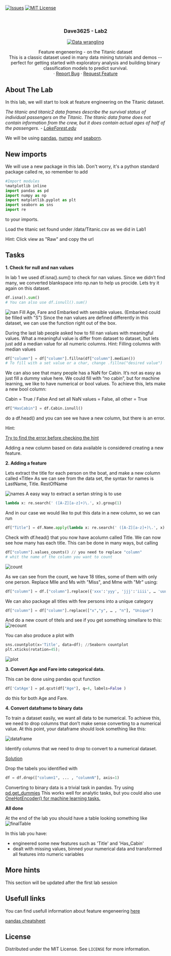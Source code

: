 <!-- PROJECT SHIELDS -->
<!--
*** I'm using markdown "reference style" links for readability.
*** Reference links are enclosed in brackets [ ] instead of parentheses ( ).
*** See the bottom of this document for the declaration of the reference variables
*** for contributors-url, forks-url, etc. This is an optional, concise syntax you may use.
*** https://www.markdownguide.org/basic-syntax/#reference-style-links
-->

[![Issues][issues-shield]][issues-url]
[![MIT License][license-shield]][license-url]




<!-- PROJECT LOGO -->
<br />
<h3 align="center">Dave3625 - Lab2</h3>
<p align="center">
  <a href="https://github.com/umaimehm/Intro_to_AI_2021/tree/main/Lab2">
    <img src="img/header.png" alt="Data wrangling" width="auto" height="auto">
  </a>

  

  <p align="center">
    Feature engeneering - on the Titanic dataset <br \>This is a classic dataset used in many data mining tutorials and demos -- perfect for getting started with exploratory analysis and building binary classification models to predict survival.
    <br />
    ·
    <a href="https://github.com/umaimehm/Intro_to_AI_2021/issues">Report Bug</a>
    ·
    <a href="https://github.com/umaimehm/Intro_to_AI_2021/issues">Request Feature</a>
  </p>
</p>


<!-- ABOUT THE LAB -->
## About The Lab

In this lab, we will start to look at feature engineering on the Titanic dataset.

*The titanic and titanic2 data frames describe the survival status of individual passengers 
on the Titanic. The titanic data frame does not contain information from the crew, but it 
does contain actual ages of half of the passengers.* - *[LakeForest.edu][lakeforest.edu]*

We will be using [pandas][pandas-doc], [numpy][numpy-doc] and [seaborn][seaborn-doc].

## New imports

We will use a new package in this lab. Don't worry, it's a python standard package called re, so remember to add
```python
#Import modules
%matplotlib inline
import pandas as pd
import numpy as np
import matplotlib.pyplot as plt
import seaborn as sns
import re
```
to your imports.

Load the titanic set found under /data/Titanic.csv as we did in Lab1

Hint:
Click view as "Raw" and copy the url

## Tasks
**1. Check for null and nan values**

In lab 1 we used df.isna().sum() to check for nan values. Since we didn’t find many, we converted blankspace into np.nan to help us procide. Lets try it again on this dataset.
```python
df.isna().sum()
# You can also use df.isnull().sum()
```
![nan][nan]
Fill Age, Fare and Embarked with sensible values. (Embarked could be filled with "S")
Since the nan values are defined differently in this dataset, we can use the function right out of the box.

During the last lab people asked how to fill nan values with meaningful values. What a meaningful value is differ from dataset to dataset, but lets just add a median value for all numeric columns.
Hint: Filling columns with median values
```python
df["column"] = df["column"].fillna(df["column"].median())
# To fill with a set value or a char, change .fillna("desired value")
``` 
We can also see that many people has a NaN for Cabin. It’s not as easy as just fill a dummy value here. We could fill with “no cabin”, but for machine learning, we like to have numerical or bool values. To achieve this, lets make a new bool column:

Cabin = True / False
And set all NaN values = False, all other = True
```python
df["HasCabin"] = df.Cabin.isnull()
```
do a df.head() and you can see we have a new column, but there is an error. 

Hint: 

[Try to find the error before checking the hint][flip-bool]

Adding a new column based on data available is considered creating a new feature.


**2. Adding a feature**

Lets extract the title for each person on the boat, and make a new column called «Title»
As we can see from the data set, the syntax for names is
LastName, Title. RestOfName

![names][names]
A easy way to extract a sertan string is to use 
```python
lambda x: re.search(' ([A-Z][a-z]+)\.', x).group(1)
```
And in our case we would like to put this data in a new column, so we can run 
```python
df["Title"] = df.Name.apply(lambda x: re.search(' ([A-Z][a-z]+)\.', x).group(1)) 
```

Check with df.head() that you now have acolumn called Title.
We can now see how many has each title. This can be done in many ways, but calling 
```python
df["column"].values_counts() // you need to replace "column" 
# whit the name of the column you want to count
```
![count][cC]

As we can see from the count, we have 18 titles, some of them with only one person. 
Replace Mlle and Ms with "Miss", and Mme with "Mr" using:
```python
df["column"] = df.["column"].replace({'xxx':'yyy', 'jjj':'iiii', … 'uuu':'iii'})
```


We can also package all titles with few persons into a unique category
```python
df["column"] = df["column"].replace(["x","y", … , "n"], "Unique")
```
And do a new count of titels and see if you get something simellare to this:
![recount][cC2]

You can also produce a plot with
```python
sns.countplot(x='Title', data=df); //Seaborn countplot
plt.xticks(rotation=45);
```
![plot][pl1]


**3. Convert Age and Fare into categorical data.**

 This can be done using pandas qcut function
```python
df['CatAge'] = pd.qcut(df["Age"], q=4, labels=False )
```
do this for both Age and Fare.

**4. Convert dataframe to binary data**

To train a dataset easily, we want all data to be numerical. To achieve this, we need to drop columns that don’t make sense converting to a numerical value. At this point, your dataframe should look something like this:

![dataframe][table-task4]

Identify columns that we need to drop to convert to a numerical dataset.

[Solution][table-task4-m]

Drop the tabels you identified with

```python
df = df.drop(["column1", ... , "columnN"], axis=1)
```
Converting to binary  data is a trivial task in pandas. Try using [pd.get_dummies][get-dummies]
This works well for analytic tasks, but you could also use [OneHotEncoder() for machine learning tasks.][get-dummies-vs-onehot]

**All done**

At the end of the lab you should have a table looking something like 
![finalTable][final-df]

In this lab you have:
* engineered some new features such as 'Title' and 'Has_Cabin'
* dealt with missing values, binned your numerical data and transformed all features into numeric variables


## More hints

This section will be updated after the first lab session

## Usefull links
You can find usefull information about feature engeneering [here][feature-eng-tutorial]

[pandas cheatsheet][pandas-cheatsheet]

<!-- LICENSE -->
## License

Distributed under the MIT License. See `LICENSE` for more information.






<!-- MARKDOWN LINKS & IMAGES -->
<!-- https://www.markdownguide.org/basic-syntax/#reference-style-links -->
[issues-shield]: https://img.shields.io/github/issues/buzzCraft/Dave3625-21-Lab.svg?style=for-the-badge
[issues-url]: https://github.com/buzzCraft/Dave3625-21-Lab/issues
[license-shield]: https://img.shields.io/github/license/othneildrew/Best-README-Template.svg?style=for-the-badge
[license-url]: https://github.com/buzzCraft/Dave3625-21-Lab/blob/main/Lab1/LICENSE

[names]: img/names.png
[cC]: img/columnsCount.png
[cC2]: img/columnsCount2.png
[pl1]: img/plot1.PNG
[table-task4]: img/table4.png
[table-task4-m]: img/table4-marked.png
[final-df]: img/finalDf.png
[nan]: img/nan.png

[pandas-doc]: https://pandas.pydata.org/docs/reference/index.html#api
[numpy-doc]: https://numpy.org/doc/stable/
[seaborn-doc]: https://seaborn.pydata.org/api.html
[feature-eng-tutorial]: https://github.com/PacktPublishing/Python-Feature-Engineering-Cookbook
[flip-bool]: https://www.kite.com/python/answers/how-to-invert-a-pandas-boolean-series-in-python
[lakeforest.edu]: http://campus.lakeforest.edu/frank/FILES/MLFfiles/Bio150/Titanic/TitanicMETA.pdf
[get-dummies]: https://pandas.pydata.org/docs/reference/api/pandas.get_dummies.html
[get-dummies-vs-onehot]: https://albertum.medium.com/preprocessing-onehotencoder-vs-pandas-get-dummies-3de1f3d77dcc
[pandas-cheatsheet]: https://pandas.pydata.org/Pandas_Cheat_Sheet.pdf


